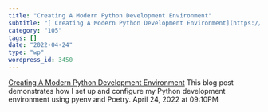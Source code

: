 ```yaml
---
title: "Creating A Modern Python Development Environment"
subtitle: "[ Creating A Modern Python Development Environment](https://link.medium.com/JW0ZwTUGupb)"
category: "105"
tags: []
date: "2022-04-24"
type: "wp"
wordpress_id: 3450
---
```

[ Creating A Modern Python Development Environment](https://link.medium.com/JW0ZwTUGupb)
 This blog post demonstrates how I set up and configure my Python development environment using pyenv and Poetry.
April 24, 2022 at 09:10PM